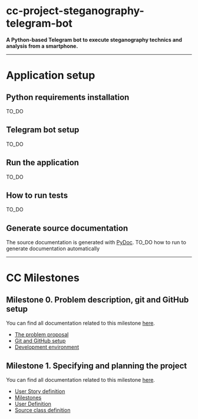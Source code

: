 # cc-project-steganography-telegram-bot

**A Python-based Telegram bot to execute steganography technics and analysis from a smartphone.**

---
# Application setup
## Python requirements installation
TO_DO
## Telegram bot setup
TO_DO
## Run the application
TO_DO
## How to run tests
TO_DO
## Generate source documentation

The source documentation is generated with [PyDoc](https://docs.python.org/es/3/library/pydoc.html).
TO_DO how to run to generate documentation automatically

---
# CC Milestones

## Milestone 0. Problem description, git and GitHub setup

You can find all documentation related to this milestone [here](milestone-docu/0-milestone/).

- [The problem proposal](milestone-docu/0-milestone/problem-description.md)
- [Git and GitHub setup](milestone-docu/0-milestone/git-github-setup.md)
- [Development environment](milestone-docu/0-milestone/setup-environment.md)

## Milestone 1. Specifying and planning the project

You can find all documentation related to this milestone [here](milestone-docu/1-milestone/).
- [User Story definition](https://github.com/dext0s/cc-project-steganography-telegram-bot/issues)
- [Milestones](https://github.com/dext0s/cc-project-steganography-telegram-bot/milestones)
- [User Definition](milestone-docu/1-milestone/user-definition.md)
- [Source class definition](milestone-docu/1-milestone/class-definition.md)